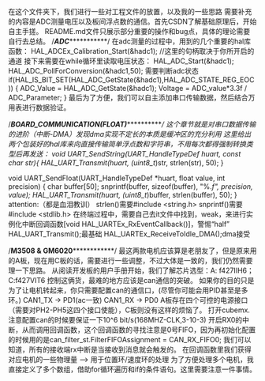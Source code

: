 在这个文件夹下，我们进行一些对工程文件的放置，以及我的一些思路
需要补充的内容是ADC测量电压以及板间浮点数的通信。首先CSDN了解基础原理后，开始自主手搓。
README.md文件只展示部分重要的操作和bug点，具体的理论需要自行去总结。
/*************************ADC************************************/
在adc测量的过程中，用到的几个重要的hal库函数：
HAL_ADCEx_Calibration_Start(&hadc1); //这里的句柄取决于你所开启的通道
接下来需要在while循环里读取电压状态：
HAL_ADC_Start(&hadc1);
HAL_ADC_PollForConversion(&hadc1,50); 
需要判断adc状态
if(HAL_IS_BIT_SET(HAL_ADC_GetState(&hadc1),HAL_ADC_STATE_REG_EOC))
{
    ADC_Value = HAL_ADC_GetState(&hadc1);
    Voltage = ADC_value*3.3f / ADC_Parameter;
}
最后为了方便，我们可以自主添加串口传输数据，然后结合万用表进行数据验证。

/*************************BOARD_COMMUNICATION(FLOAT)************************************/
这个章节就是对串口数据传输的进阶（中断-DMA）发现dma实现不定长的本质是缓冲区的充分利用
这里给出两个包装好的hal库来向直接传输简单浮点数和字符串，不用每次都得强制转换类型后再发送：
void UART_SendString(UART_HandleTypeDef *huart, const char* str){
	HAL_UART_Transmit(huart, (uint8_t*)str, strlen(str), 50);
}

void UART_SendFloat(UART_HandleTypeDef *huart, float value, int precision) {
    char buffer[50];
    snprintf(buffer, sizeof(buffer), "%.*f", precision, value);
    HAL_UART_Transmit(huart, (uint8_t*)buffer, strlen(buffer), 50);
}
attention:（都是血泪教训）
strlen()需要#include <string.h>
snprintf()需要#include <stdlib.h>
在终端过程中，需要自己去it文件中找到，weak，来进行实例化中断回调函数[void HAL_UARTEx_RxEventCallback()]，警惕“half”
HAL_UART_Transmit();最基础
HAL_UARTEx_ReceiveToIdle_DMA();dma接受

/************************M3508 & GM6020************************************/
最这两款电机应该算是老朋友了，但是原来用的A板，现在用C板的话，需要进行一些调整，不过大体是一致的，我们仍然需要理一下思路。
从阅读开发板的用户手册开始，我们了解芯片选型：A: f427IIH6；C:f427VIT6
控制这俩货，最难的地方应该是can通信的突破。
如果你的目的只是为了让电机转起来，你只需要配置can的通信口，(尽管你可能会用PID甚至是多环。)
CAN1_TX -> PD1(ac一致)
CAN1_RX -> PD0
A板存在四个可控的电源接口（需要对PH2-PH5这四个接口使能），C板则没有这样的烦恼了。
打开cubemx.注意配置can的时候要保证一下10^6 bit/s(168MHZ-CLK,3-10-3)
开启RX0的中断，从而调用回调函数，这个回调函数的寻找注意是0号FIFO，因为再初始化配置的时候用的是can_filter_st.FilterFIFOAssignment = CAN_RX_FIFO0;
我们可以知道，所有的接收端rx中断是当接收到消息就会触发的。
在回调函数里我们获得对应电机的一些物理量 --> 用于位置环/速度环的处理
为了方便处理多个电机，我直接定义了多个数组，借助for循环遍历和if的条件语句。这里需要注意一件事情。

